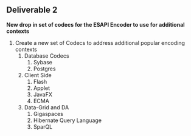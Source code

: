 ## **Deliverable 2**

**New drop in set of codecs for the ESAPI Encoder to use for additional
contexts**

1.  Create a new set of Codecs to address additional popular encoding
    contexts
    1.  Database Codecs
        1.  Sybase
        2.  Postgres
    2.  Client Side
        1.  Flash
        2.  Applet
        3.  JavaFX
        4.  ECMA
    3.  Data-Grid and DA
        1.  Gigaspaces
        2.  Hibernate Query Language
        3.  SparQL
